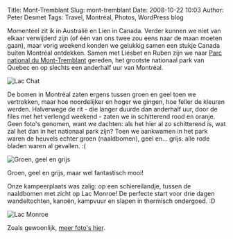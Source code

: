 Title: Mont-Tremblant
Slug: mont-tremblant
Date: 2008-10-22 10:03
Author: Peter Desmet
Tags: Travel, Montréal, Photos, WordPress blog

Momenteel zit ik in Australië en Lien in Canada. Verder kunnen we niet van elkaar verwijderd zijn (of één van ons twee zou eens naar de maan moeten gaan), maar vorig weekend konden we gelukkig samen een stukje Canada buiten Montréal ontdekken. Samen met Liesbet en Ruben zijn we naar [Parc national du Mont-Tremblant](http://fr.wikipedia.org/wiki/Parc_national_du_Mont-Tremblant) gereden, het grootste nationaal park van Quebec en op slechts een anderhalf uur van Montréal.

![Lac Chat](http://lh5.ggpht.com/Peter.Desmet/SP68zm0sR4I/AAAAAAAACJc/xklYtGuqugc/s800/P1050241.JPG "Wiii, Liesbet is in Canada!")

De bomen in Montréal zaten ergens tussen groen en geel toen we vertrokken, maar hoe noordelijker en hoger we gingen, hoe feller de kleuren werden. Halverwege de rit - die langer duurde dan anderhalf uur, door de files met het verlengd weekend - zaten we in schitterend rood en oranje. Geen foto's genomen, want we dachten: als het hier al zo schitterend is, wat zal het dan in het nationaal park zijn? Toen we aankwamen in het park waren de heuvels echter groen (naaldbomen), geel en... grijs: alle rode bladen waren al gevallen. :(

![Groen, geel en grijs](http://lh4.ggpht.com/Peter.Desmet/SP691P2tGZI/AAAAAAAACLk/NqEagERfQo4/s800/P1050345.JPG)

Groen, geel en grijs, maar wel fantastisch mooi!

Onze kampeerplaats was zalig: op een schiereilandje, tussen de naaldbomen met zicht op Lac Monroe! De perfecte start voor drie dagen wandeltochten, kanoën, kampvuur en slapen in thermisch ondergoed. :D

![Lac Monroe](http://lh4.ggpht.com/Peter.Desmet/SP6894o2YoI/AAAAAAAACJw/h4aQ2i2xJAY/s640/P1050274.JPG "Lac Monroe")

Zoals gewoonlijk, [meer foto's hier](http://picasaweb.google.com/Peter.Desmet/MontTremblant).